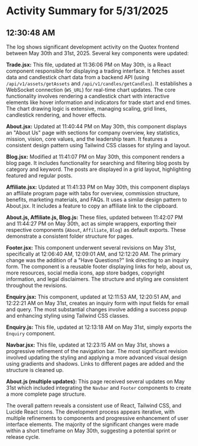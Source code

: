 # Activity Summary for 5/31/2025

## 12:30:48 AM
The log shows significant development activity on the Quotex frontend between May 30th and 31st, 2025.  Several key components were updated:

**Trade.jsx:** This file, updated at 11:36:06 PM on May 30th, is a React component responsible for displaying a trading interface.  It fetches asset data and candlestick chart data from a backend API (using `/api/v1/assets/getAssets` and `/api/v1/candles/getCandles`).  It establishes a WebSocket connection (`WS_URL`) for real-time chart updates.  The core functionality involves rendering a candlestick chart with interactive elements like hover information and indicators for trade start and end times. The chart drawing logic is extensive, managing scaling, grid lines, candlestick rendering, and hover effects.


**About.jsx:** Updated at 11:40:44 PM on May 30th, this component displays an "About Us" page with sections for company overview, key statistics, mission, vision, core values, and the leadership team. It features a consistent design pattern using Tailwind CSS classes for styling and layout.


**Blog.jsx:** Modified at 11:41:07 PM on May 30th, this component renders a blog page. It includes functionality for searching and filtering blog posts by category and keyword.  The posts are displayed in a grid layout, highlighting featured and regular posts.


**Affiliate.jsx:** Updated at 11:41:33 PM on May 30th, this component displays an affiliate program page with tabs for overview, commission structure, benefits, marketing materials, and FAQs.  It uses a similar design pattern to About.jsx.  It includes a feature to copy an affiliate link to the clipboard.


**About.js, Affiliate.js, Blog.js:** These files, updated between 11:42:07 PM and 11:44:27 PM on May 30th, act as simple wrappers, exporting their respective components (`About`, `Affiliate`, `Blog`) as default exports.  These demonstrate a consistent folder structure for pages.


**Footer.jsx:** This component underwent several revisions on May 31st, specifically at 12:06:40 AM, 12:09:01 AM, and 12:12:20 AM.  The primary change was the addition of a "Have Questions?" link directing to an inquiry form.  The component is a reusable footer displaying links for help, about us, more resources, social media icons, app store badges, copyright information, and legal disclaimers.  The structure and styling are consistent throughout the revisions.


**Enquiry.jsx:**  This component, updated at 12:11:53 AM, 12:20:51 AM, and 12:22:21 AM on May 31st, creates an inquiry form with input fields for email and query.  The most substantial changes involve adding a success popup and enhancing styling using Tailwind CSS classes.


**Enquiry.js:** This file, updated at 12:13:18 AM on May 31st, simply exports the `Enquiry` component.


**Navbar.jsx:**  This file, updated at 12:23:15 AM on May 31st, shows a progressive refinement of the navigation bar.  The most significant revision involved updating the styling and applying a more advanced visual design using gradients and shadows.  Links to different pages are added and the structure is cleaned up.


**About.js (multiple updates):** This page received several updates on May 31st which included integrating the `Navbar` and `Footer` components to create a more complete page structure.


The overall pattern reveals a consistent use of React, Tailwind CSS, and Lucide React icons.  The development process appears iterative, with multiple refinements to components and progressive enhancement of user interface elements.  The majority of the significant changes were made within a short timeframe on May 30th, suggesting a potential sprint or release cycle.
